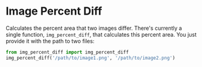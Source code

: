 Image Percent Diff
==================

Calculates the percent area that two images differ. There's currently a single function, `img_percent_diff`, that calculates this percent area. You just provide it with the path to two files:

```python
from img_percent_diff import img_percent_diff
img_percent_diff('/path/to/image1.png', '/path/to/image2.png')
```
